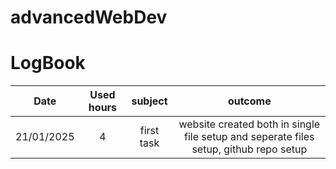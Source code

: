 # advancedWebDev
# LogBook
| Date | Used hours | subject | outcome |
| :---:| :---:      |   :---: | :---: |
| 21/01/2025 | 4  | first task    | website created both in single file setup and seperate files setup, github repo setup | 
